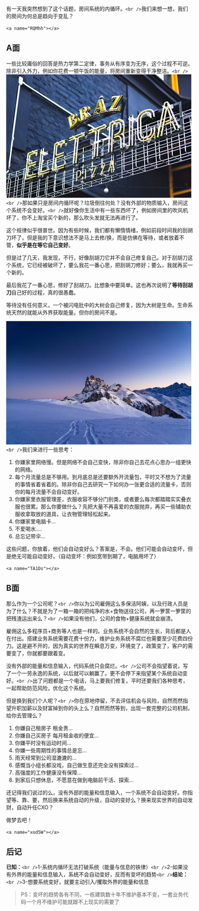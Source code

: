 有一天我突然想到了这个话题，房间系统的内循环。`<br />`我们来想一想，我们的房间为何总是趋向于变乱？

`<a name="RQMhh"></a>`

## A面

一些比较庸俗的回答是热力学第二定律，事务从有序变为无序，这个过程不可逆。除非引入外力，例如你花费一顿午饭的能量，将房间重新变得干净整洁。`<br />`![image.png](img/1719292503568-81b093cb-9ba1-4dc7-a2fa-7852b74f202d.png)`<br />`那如果只是房间内循环呢？垃圾倒往何处？没有外部的物质输入，房间这个系统不会变好。`<br />`就好像你生活中有一些东西坏了，例如房间里的吹风机坏了，你不上淘宝买个新的，那么吹头发就无法再进行了。

这个规律似乎很普世。因为有些时候，我们都有懒惰情绪，例如前段时间我的刮胡刀坏了，但是我的下意识想法不是马上去修/换，而是仿佛在等待，或者放着不管，**似乎是在等它自己变好**。

但是过了几天，我发现，不行，好像刮胡刀它并不会自己修复自己。对于刮胡刀这个系统，它已经被破坏了，要么我花一番心思，把刮胡刀修好；要么，我就再买一个新的。

最后我花了一番心思，修好了刮胡刀。比想象中要简单。这也再次说明了**等待刮胡刀**自己好的过程，真的很愚蠢。

等待没有任何意义，一个被闪电批中的大树会自己修复，因为大树是生命。生命系统天然的就能从外界获取能量。但你的房间不是。

![image.png](img/1719292522733-2a8fd9ae-e69e-4b37-82fb-5c4d493de5a6.png)`<br />`我们来进行一些思考：

1. 你嫌家里网络慢。但是网络不会自己变快，除非你自己去花点心思办一组更快的网络。
2. 每个月流量总是不够用。到月底总是还要额外开流量包，平时又不想为了流量的事情省着省着的。除非你自己去研究一下如何办一张更合适的流量卡，否则你的每月流量不会自动变好。
3. 你嫌家里衣服管理差，衣服收容不够分门别类，或者要么每次都踏踏实实叠衣服也很累。那么你要做什么？先把大量不再喜爱的衣服抛弃，再买一些辅助衣服收拿取放的道具，让衣物管理轻松起来。
4. 你嫌家里电脑卡...
5. 不爱喝水....
6. 总忘记带伞...

这些问题，你放着，他们会自动变好么？答案是，不会。他们可能会自动变坏，但是绝无可能自动变好。（自动变坏：例如宽带到期了，电脑用坏了）

`<a name="TA1Ds"></a>`

## B面

那么作为一个公司呢？`<br />`你以为公司雇佣这么多保洁阿姨，以及行政人员是为了什么？不就是为了一箱一箱的把纯净的水+食物送往公司，再一箩筐一箩筐的把残渣运出来么？`<br />`如果没有他们，公司的食物+健康系统就会崩溃。

雇佣这么多程序员+商务等人也是一样的。业务系统不会自然的生长，背后都是人在付出。搭建业务系统需要花费十份力，维护业务系统不腐烂也需要至少花费四份力。这是避不开的，因为真实的世界在瞬息万变，环境变了，政策变了，客户的需要变了，你就都要跟着变。

没有外部的能量和信息输入，代码系统只会腐烂。`<br />`公司不会指望着说，写了一个一劳永逸的系统，以后就可以躺赢了。更不会停下来指望某个系统自动变好。`<br />`出了问题都是一个电话，马上要我们修复。平时还要我们各种思考，一起帮助防范风险，优化这个系统。

但是换到我们个人呢？`<br />`你在原地停留，不去评估机会与风险，自然而然指望升职加薪以及财富掉到你的头上么？自然而然等到，出现一套完整的公司机制，给你去管理么？

1. 你嫌自己租房子 租金贵...
2. 你嫌自己买房子 每月租金收的便宜...
3. 你嫌平时没有运动时间...
4. 你嫌一些周期性的事情总是忘...
5. 雨天经常到公司湿漉漉的...
6. 感慨当小组长都没戏，自己做生意还完全没有探索过...
7. 高强度的工作健康没有保障...
8. 到家后只想休息，不愿意在做到电脑前干活、探索...

还记得我们说过的么，没有外部的能量和信息输入，一个系统不会自动变好。你指望等、靠、要，然后换来系统自动的升级，自动的变好么？换来现实世界的自动发财，自动升任CXO？

做梦去吧！

`<a name="xod5W"></a>`

## 后记

**已知：**`<br />`1-系统内循环无法打破系统（能量与信息的铁律）`<br />`2-如果没有外界的能量和信息输入，系统不会自动变好，反而有变坏的趋势`<br />`**结论：**`<br />`3-想要系统变好，就要主动引入/攫取外界的能量和信息

> PS：变坏的趋势各有不同，一栋建筑数十年不维护基本不变，一套业务代码一个月不维护可能就跟不上现实的需要了
